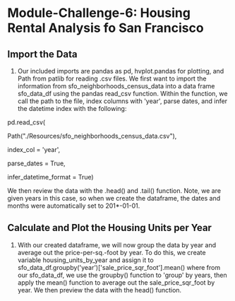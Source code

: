 # Module-Challenge-6: Housing Rental Analysis fo San Francisco

## Import the Data

1. Our included imports are pandas as pd, hvplot.pandas for plotting, and Path from patlib for reading .csv files. We first want to import the information from sfo_neighborhoods_census_data into a data frame sfo_data_df using the pandas read_csv function. Within the function, we call the path to the file, index columns with 'year', parse dates, and infer the datetime index with the following:

pd.read_csv(
   
   Path("./Resources/sfo_neighborhoods_census_data.csv"),
   
   index_col = 'year',
   
   parse_dates = True,
   
   infer_datetime_format = True) 
   
   We then review the data with the .head() and .tail() function. Note, we are given years in this case, so when we create the dataframe, the dates and months were automatically set to 201*-01-01. 
   
## Calculate and Plot the Housing Units per Year

1. With our created dataframe, we will now group the data by year and average out the price-per-sq.-foot by year. To do this, we create variable housing_units_by_year and assign it to sfo_data_df.groupby('year')['sale_price_sqr_foot'].mean() where from our sfo_data_df, we use the groupby() function to 'group' by years, then apply the mean() function to average out the sale_price_sqr_foot by year. We then preview the data with the head() function. 

